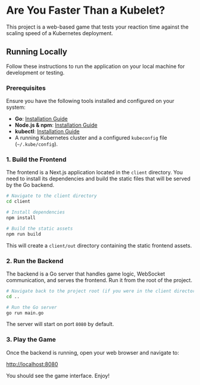 # Are You Faster Than a Kubelet?

This project is a web-based game that tests your reaction time against the scaling speed of a Kubernetes deployment.

## Running Locally

Follow these instructions to run the application on your local machine for development or testing.

### Prerequisites

Ensure you have the following tools installed and configured on your system:

- **Go**: [Installation Guide](https://golang.org/doc/install)
- **Node.js & npm**: [Installation Guide](https://nodejs.org/en/download/)
- **kubectl**: [Installation Guide](https://kubernetes.io/docs/tasks/tools/install-kubectl/)
- A running Kubernetes cluster and a configured `kubeconfig` file (`~/.kube/config`).

### 1. Build the Frontend

The frontend is a Next.js application located in the `client` directory. You need to install its dependencies and build the static files that will be served by the Go backend.

```bash
# Navigate to the client directory
cd client

# Install dependencies
npm install

# Build the static assets
npm run build
```

This will create a `client/out` directory containing the static frontend assets.

### 2. Run the Backend

The backend is a Go server that handles game logic, WebSocket communication, and serves the frontend. Run it from the root of the project.

```bash
# Navigate back to the project root (if you were in the client directory)
cd ..

# Run the Go server
go run main.go
```

The server will start on port `8080` by default.

### 3. Play the Game

Once the backend is running, open your web browser and navigate to:

[http://localhost:8080](http://localhost:8080)

You should see the game interface. Enjoy!
